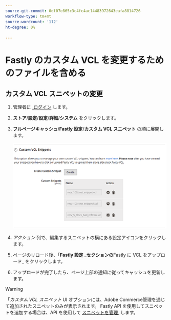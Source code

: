 ```yaml
---
source-git-commit: 0df07e865c3c4fc4ac14483972643eafa8814726
workflow-type: tm+mt
source-wordcount: '112'
ht-degree: 0%

---
```

# Fastly のカスタム VCL を変更するためのファイルを含める

## カスタム VCL スニペットの変更

1. 管理者に [&#x200B; ログイン &#x200B;](/help/get-started/onboarding.md#access-your-admin-panel) します。

1. **ストア**/**設定**/**設定**/**詳細**/**システム** をクリックします。

1. **フルページキャッシュ**/**Fastly 設定**/**カスタム VCL スニペット** の順に展開します。

   ![&#x200B; カスタム VCL スニペットの管理 &#x200B;](/help/assets/cdn/fastly-manage-snippets.png)

1. _アクション_ 列で、編集するスニペットの横にある設定アイコンをクリックします。

1. ページのリロード後、「**Fastly 設定 _セクションの**&#x200B;Fastly に VCL をアップロード_ をクリックします。

1. アップロードが完了したら、ページ上部の通知に従ってキャッシュを更新します。

>[!WARNING]
>
>「_カスタム VCL スニペット_ UI オプションには、Adobe Commerce管理を通じて追加されたスニペットのみが表示されます。 Fastly API を使用してスニペットを追加する場合は、API を使用して [&#x200B; スニペットを管理 &#x200B;](/help/cloud-guide/cdn/fastly-vcl-custom-snippets.md#manage-custom-vcl-snippets-using-the-api) します。
